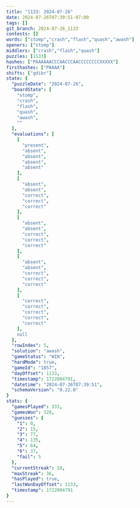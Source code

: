 ```yaml
---
title: "1133: 2024-07-26"
date: 2024-07-26T07:39:51-07:00
tags: []
git_branch: 2024-07-26_1133
contests: []
words: ["stomp","crash","flash","quash","awash"]
openers: ["stomp"]
middlers: ["crash","flash","quash"]
puzzles: [1133]
hashes: ["PAAAAAACCCAACCCAACCCCCCCCXXXXX"]
firsthashes: ["PAAAA"]
shifts: ["gdibr"]
state: {
  "puzzleDate": "2024-07-26",
  "boardState": [
    "stomp",
    "crash",
    "flash",
    "quash",
    "awash",
    ""
  ],
  "evaluations": [
    [
      "present",
      "absent",
      "absent",
      "absent",
      "absent"
    ],
    [
      "absent",
      "absent",
      "correct",
      "correct",
      "correct"
    ],
    [
      "absent",
      "absent",
      "correct",
      "correct",
      "correct"
    ],
    [
      "absent",
      "absent",
      "correct",
      "correct",
      "correct"
    ],
    [
      "correct",
      "correct",
      "correct",
      "correct",
      "correct"
    ],
    null
  ],
  "rowIndex": 5,
  "solution": "awash",
  "gameStatus": "WIN",
  "hardMode": true,
  "gameId": "1857",
  "dayOffset": 1133,
  "timestamp": 1722004791,
  "datetime": "2024-07-26T07:39:51",
  "schemaVersion": "0.22.0"
}
stats: {
  "gamesPlayed": 333,
  "gamesWon": 328,
  "guesses": {
    "1": 0,
    "2": 15,
    "3": 77,
    "4": 135,
    "5": 64,
    "6": 37,
    "fail": 5
  },
  "currentStreak": 28,
  "maxStreak": 36,
  "hasPlayed": true,
  "lastWonDayOffset": 1133,
  "timestamp": 1722004791
}
---
```

<!-- more -->
